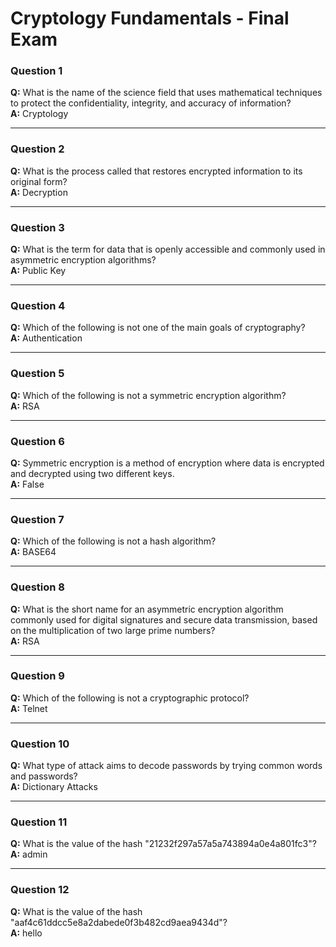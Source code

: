 # Cryptology Fundamentals - Final Exam

### Question 1
**Q:** What is the name of the science field that uses mathematical techniques to protect the confidentiality, integrity, and accuracy of information?  
**A:** Cryptology

---

### Question 2
**Q:** What is the process called that restores encrypted information to its original form?  
**A:** Decryption

---

### Question 3
**Q:** What is the term for data that is openly accessible and commonly used in asymmetric encryption algorithms?  
**A:** Public Key

---

### Question 4
**Q:** Which of the following is not one of the main goals of cryptography?  
**A:** Authentication

---

### Question 5
**Q:** Which of the following is not a symmetric encryption algorithm?  
**A:** RSA

---

### Question 6  
**Q:** Symmetric encryption is a method of encryption where data is encrypted and decrypted using two different keys.  
**A:** False

---

### Question 7  
**Q:** Which of the following is not a hash algorithm?  
**A:** BASE64

---

### Question 8  
**Q:** What is the short name for an asymmetric encryption algorithm commonly used for digital signatures and secure data transmission, based on the multiplication of two large prime numbers?  
**A:** RSA

---

### Question 9  
**Q:** Which of the following is not a cryptographic protocol?  
**A:** Telnet

---

### Question 10  
**Q:** What type of attack aims to decode passwords by trying common words and passwords?  
**A:** Dictionary Attacks

---

### Question 11  
**Q:** What is the value of the hash "21232f297a57a5a743894a0e4a801fc3"?  
**A:** admin

---

### Question 12  
**Q:** What is the value of the hash "aaf4c61ddcc5e8a2dabede0f3b482cd9aea9434d"?  
**A:** hello

